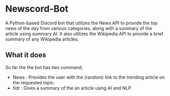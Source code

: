 # Newscord-Bot
A Python-based Discord bot that utilizes the News API to provide the top news of the day from various categories, along with a summary of the article using summary AI. It also utilizes the Wikipedia API to provide a brief summary of any Wikipedia articles.

## What it does
So far the the bot has two command; 
- News <topic> : Provides the user with the (random) link to the trending article on the requested topic. 
- tldr <url> : Gives a summary of the an article using AI and NLP.
